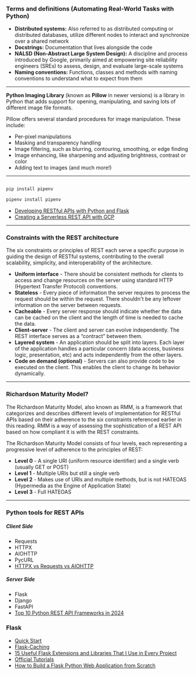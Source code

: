 ### Terms and definitions (Automating Real-World Tasks with Python)

- **Distributed systems:** Also referred to as distributed computing or distributed databases, utilize different nodes to interact and synchronize over a shared network
- **Docstrings:** Documentation that lives alongside the code
- **NALSD (Non-Abstract Large System Design):** A discipline and process introduced by Google, primarily aimed at empowering site reliability engineers (SREs) to assess, design, and evaluate large-scale systems
- **Naming conventions:** Functions, classes and methods with naming conventions to understand what to expect from them

---

**Python Imaging Library** (known as **Pillow** in newer versions) is a library in Python that adds support for opening, manipulating, and saving lots of different image file formats.

Pillow offers several standard procedures for image manipulation. These include:

- Per-pixel manipulations
- Masking and transparency handling
- Image filtering, such as blurring, contouring, smoothing, or edge finding
- Image enhancing, like sharpening and adjusting brightness, contrast or color
- Adding text to images (and much more!)

---

```bash

pip install pipenv

pipenv install pipenv

```

- [Developing RESTful APIs with Python and Flask](https://auth0.com/blog/developing-restful-apis-with-python-and-flask/)
- [Creating a Serverless REST API with GCP](https://medium.com/mdblog/creating-a-serverless-rest-api-with-gcp-32cc62188a03)

---

### Constraints with the REST architecture

The six constraints or principles of REST each serve a specific purpose in guiding the design of RESTful systems, contributing to the overall scalability, simplicity, and interoperability of the architecture.

- **Uniform interface** - There should be consistent methods for clients to access and change resources on the server using standard HTTP (Hypertext Transfer Protocol) conventions.
- **Stateless** - Every piece of information the server requires to process the request should be within the request. There shouldn't be any leftover information on the server between requests.
- **Cacheable** - Every server response should indicate whether the data can be cached on the client and the length of time is needed to cache the data.
- **Client-server** - The client and server can evolve independently. The REST interface serves as a “contract” between them.
- **Layered system** - An application should be split into layers. Each layer of the application handles a particular concern (data access, business logic, presentation, etc) and acts independently from the other layers.
- **Code on demand (optional)** - Servers can also provide code to be executed on the client. This enables the client to change its behavior dynamically.

---

### Richardson Maturity Model?

The Richardson Maturity Model, also known as RMM, is a framework that categorizes and describes different levels of implementation for RESTful APIs based on their adherence to the six constraints referenced earlier in this reading. RMM is a way of assessing the sophistication of a REST API based on how compliant it is with the REST constraints.

The Richardson Maturity Model consists of four levels, each representing a progressive level of adherence to the principles of REST:

- **Level 0** - A single URI (uniform resource identifier) and a single verb (usually GET or POST)
- **Level 1** - Multiple URIs but still a single verb
- **Level 2** - Makes use of URIs and multiple methods, but is not HATEOAS (Hypermedia as the Engine of Application State)
- **Level 3** - Full HATEOAS

---

### Python tools for REST APIs

##### Client Side

- Requests
- HTTPX
- AIOHTTP
- PycURL
- [HTTPX vs Requests vs AIOHTTP](https://oxylabs.io/blog/httpx-vs-requests-vs-aiohttp)

##### Server Side

- Flask
- Django
- FastAPI
- [Top 10 Python REST API Frameworks in 2024](https://www.browserstack.com/guide/top-python-rest-api-frameworks)

### Flask

- [Quick Start](https://flask.palletsprojects.com/en/stable/quickstart/)
- [Flask-Caching](https://flask-caching.readthedocs.io/en/latest/)
- [15 Useful Flask Extensions and Libraries That I Use in Every Project](https://nickjanetakis.com/blog/15-useful-flask-extensions-and-libraries-that-i-use-in-every-project)
- [Official Tutorials](https://flask.palletsprojects.com/en/stable/tutorial/)
- [How to Build a Flask Python Web Application from Scratch](https://www.digitalocean.com/community/tutorials/how-to-make-a-web-application-using-flask-in-python-3)
